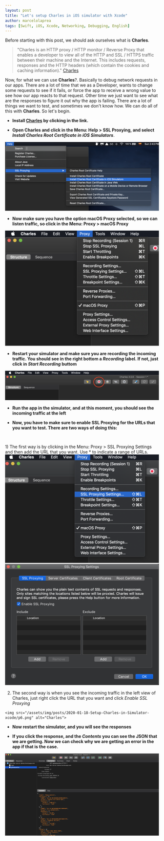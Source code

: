 ```yaml
---
layout: post
title: "Let's setup Charles in iOS simulator with Xcode"
author: marcelolaprea
tags: [Swift, iOS, Xcode, Networking, Debugging, English]
---
```


Before starting with this post, we should ask ourselves what is **Charles**. 

> "Charles is an HTTP proxy / HTTP monitor / Reverse Proxy that enables a developer to view all of the HTTP and SSL / HTTPS traffic between their machine and the Internet. This includes requests, responses and the HTTP headers (which contain the cookies and caching information)." 
<a href="https://www.charlesproxy.com" target="_blank">Charles</a>

Now, for what we can use **Charles**?. Basically to debug network requests in our apps. There are a lot of time that we as a Developer, wants to change some requests to see if it fails, or force the app to receive a wrong value to see how our app reacts to that request. Other time we just want to see what are the responses to figure it out why the app is failing. There are a lot of things we want to test, and sometimes we don't know how. We can do all of this with **Charles**. So let's begin. 

* **Install <a href="https://www.charlesproxy.com/download/" target="_blank">Charles</a> by clicking in the link.**

* **Open Charles and click in the Menu: Help > SSL Proxying, and select *Install Charles Root Certificate in iOS Simulators***.

<img src="/assets/img/posts/2020-01-18-Setup-Charles-in-Simulator-xcode/p1.png" alt="Charles">

* **Now make sure you have the option macOS Proxy selected, so we can listen traffic, so click in the Menu: Proxy > macOS Proxy**

<img src="/assets/img/posts/2020-01-18-Setup-Charles-in-Simulator-xcode/p2.png" alt="Charles">

* **Restart your simulator and make sure you are recording the incoming traffic. You should see in the right bottom a *Recording* label. If not, just click in *Start Recording* buttom**

<img src="/assets/img/posts/2020-01-18-Setup-Charles-in-Simulator-xcode/p3.png" alt="Charles">

* **Run the app in the simulator, and at this moment, you should see the incoming traffic at the left**

* **Now, you have to make sure to enable SSL Proxying for the URLs that you want to test. There are two ways of doing this:**
<p>&nbsp;</p>
   1) The first way is by clicking in the Menu: Proxy > SSL Proxying Settings and then add the URL that you want. Use * to indicate a range of URLs. 

   <img src="/assets/img/posts/2020-01-18-Setup-Charles-in-Simulator-xcode/p4.png" alt="Charles">


   <img src="/assets/img/posts/2020-01-18-Setup-Charles-in-Simulator-xcode/p5.png" alt="Charles">


   2) The second way is when you see the incoming traffic in the left view of Charles, just right click the URL that you want and click *Enable SSL Proxying*

    <img src="/assets/img/posts/2020-01-18-Setup-Charles-in-Simulator-xcode/p6.png" alt="Charles">

* **Now restart the simulator, and you will see the responses**

* **If you click the response, and the *Contents* you can see the JSON that we are getting. Now we can check why we are getting an error in the app if that is the case.**

<img src="/assets/img/posts/2020-01-18-Setup-Charles-in-Simulator-xcode/p7.png" alt="Charles">